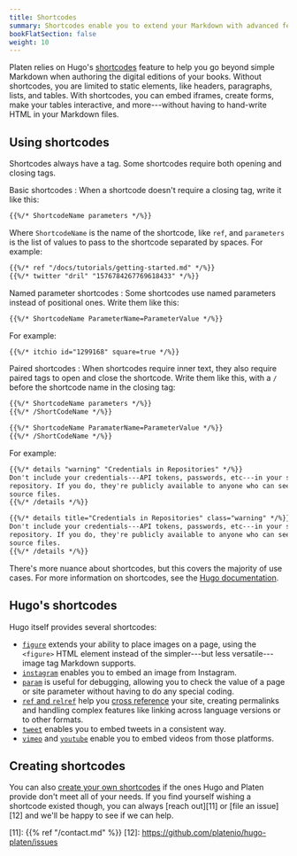 ```yaml
---
title: Shortcodes
summary: Shortcodes enable you to extend your Markdown with advanced features.
bookFlatSection: false
weight: 10
---
```


Platen relies on Hugo's [shortcodes][01] feature to help you go beyond simple Markdown when
authoring the digital editions of your books. Without shortcodes, you are limited to static
elements, like headers, paragraphs, lists, and tables. With shortcodes, you can embed iframes,
create forms, make your tables interactive, and more---without having to hand-write HTML in your
Markdown files.

## Using shortcodes

Shortcodes always have a tag. Some shortcodes require both opening and closing tags.

Basic shortcodes
: When a shortcode doesn't require a closing tag, write it like this:

  ```html
  {{%/* ShortcodeName parameters */%}}
  ```

  Where `ShortcodeName` is the name of the shortcode, like `ref`, and `parameters` is the list of
  values to pass to the shortcode separated by spaces. For example:

  ```html
  {{%/* ref "/docs/tutorials/getting-started.md" */%}}
  {{%/* twitter "dril" "1576784267769618433" */%}}
  ```

Named parameter shortcodes
: Some shortcodes use named parameters instead of positional ones. Write them like this:

  ```html
  {{%/* ShortcodeName ParameterName=ParameterValue */%}}
  ```

  For example:

  ```html
  {{%/* itchio id="1299168" square=true */%}}
  ```

Paired shortcodes
: When shortcodes require inner text, they also require paired tags to open and close the shortcode.
  Write them like this, with a `/` before the shortcode name in the closing tag:

  ```html
  {{%/* ShortcodeName parameters */%}}
  {{%/* /ShortCodeName */%}}
  ```

  ```html
  {{%/* ShortcodeName ParamaterName=ParameterValue */%}}
  {{%/* /ShortCodeName */%}}
  ```

  For example:

  ```html
  {{%/* details "warning" "Credentials in Repositories" */%}}
  Don't include your credentials---API tokens, passwords, etc---in your site's
  repository. If you do, they're publicly available to anyone who can see your
  source files.
  {{%/* /details */%}}
  ```

  ```html
  {{%/* details title="Credentials in Repositories" class="warning" */%}}
  Don't include your credentials---API tokens, passwords, etc---in your site's
  repository. If you do, they're publicly available to anyone who can see your
  source files.
  {{%/* /details */%}}
  ```

There's more nuance about shortcodes, but this covers the majority of use cases. For more
information on shortcodes, see the [Hugo documentation][01].

## Hugo's shortcodes

Hugo itself provides several shortcodes:

- [`figure`][02] extends your ability to place images on a page, using the `<figure>` HTML element instead
  of the simpler---but less versatile---image tag Markdown supports.
- [`instagram`][03] enables you to embed an image from Instagram.
- [`param`][04] is useful for debugging, allowing you to check the value of a page or site parameter
  without having to do any special coding.
- [`ref` and `relref`][05] help you [cross reference][06] your site, creating permalinks and
  handling complex features like linking across language versions or to other formats.
- [`tweet`][07] enables you to embed tweets in a consistent way.
- [`vimeo`][08] and [`youtube`][09] enable you to embed videos from those platforms.

## Creating shortcodes

You can also [create your own shortcodes][10] if the ones Hugo and Platen provide don't meet all of
your needs. If you find yourself wishing a shortcode existed though, you can always [reach out][11]
or [file an issue][12] and we'll be happy to see if we can help.

<!-- Link References -->
[01]: https://gohugo.io/content-management/shortcodes/
[02]: https://gohugo.io/content-management/shortcodes/#figure
[03]: https://gohugo.io/content-management/shortcodes/#instagram
[04]: https://gohugo.io/content-management/shortcodes/#param
[05]: https://gohugo.io/content-management/shortcodes/#ref-and-relref
[06]: https://gohugo.io/content-management/cross-references/
[07]: https://gohugo.io/content-management/shortcodes/#tweet
[08]: https://gohugo.io/content-management/shortcodes/#vimeo
[09]: https://gohugo.io/content-management/shortcodes/#youtube
[10]: https://gohugo.io/templates/shortcode-templates/
[11]: {{% ref "/contact.md" %}}
[12]: https://github.com/platenio/hugo-platen/issues
